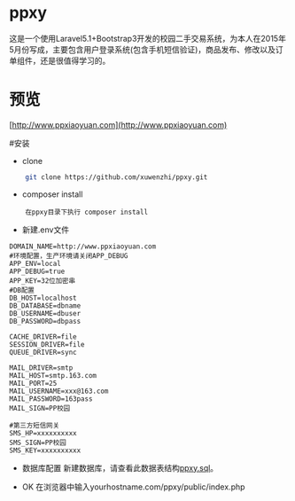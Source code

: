# ppxy
这是一个使用Laravel5.1+Bootstrap3开发的校园二手交易系统，为本人在2015年5月份写成，主要包含用户登录系统(包含手机短信验证)，商品发布、修改以及订单组件，还是很值得学习的。

# 预览
[http://www.ppxiaoyuan.com](http://www.ppxiaoyuan.com)


#安装

- clone

```bash
    git clone https://github.com/xuwenzhi/ppxy.git
```

- composer install

```
    在ppxy目录下执行 composer install
```

- 新建.env文件

```
DOMAIN_NAME=http://www.ppxiaoyuan.com
#环境配置，生产环境请关闭APP_DEBUG
APP_ENV=local
APP_DEBUG=true
APP_KEY=32位加密串
#DB配置
DB_HOST=localhost
DB_DATABASE=dbname
DB_USERNAME=dbuser
DB_PASSWORD=dbpass

CACHE_DRIVER=file
SESSION_DRIVER=file
QUEUE_DRIVER=sync

MAIL_DRIVER=smtp
MAIL_HOST=smtp.163.com
MAIL_PORT=25
MAIL_USERNAME=xxx@163.com
MAIL_PASSWORD=163pass
MAIL_SIGN=PP校园

#第三方短信网关
SMS_HP=xxxxxxxxxx
SMS_SIGN=PP校园
SMS_KEY=xxxxxxxxxx

```

- 数据库配置
新建数据库，请查看此数据表结构[ppxy.sql](https://xuwenzhi.com/wp-content/uploads/2016/07/ppxy.txt)。

- OK
在浏览器中输入yourhostname.com/ppxy/public/index.php

